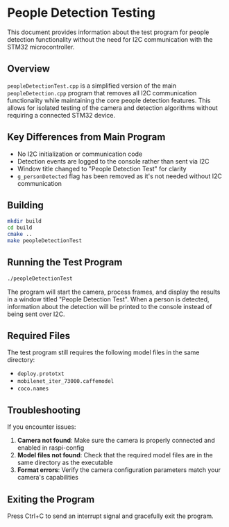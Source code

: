 # People Detection Testing

This document provides information about the test program for people detection functionality without the need for I2C communication with the STM32 microcontroller.

## Overview

`peopleDetectionTest.cpp` is a simplified version of the main `peopleDetection.cpp` program that removes all I2C communication functionality while maintaining the core people detection features. This allows for isolated testing of the camera and detection algorithms without requiring a connected STM32 device.

## Key Differences from Main Program

- No I2C initialization or communication code
- Detection events are logged to the console rather than sent via I2C
- Window title changed to "People Detection Test" for clarity
- `g_personDetected` flag has been removed as it's not needed without I2C communication

## Building

```bash
mkdir build
cd build
cmake ..
make peopleDetectionTest
```

## Running the Test Program

```bash
./peopleDetectionTest
```

The program will start the camera, process frames, and display the results in a window titled "People Detection Test". When a person is detected, information about the detection will be printed to the console instead of being sent over I2C.

## Required Files

The test program still requires the following model files in the same directory:
- `deploy.prototxt`
- `mobilenet_iter_73000.caffemodel`
- `coco.names`

## Troubleshooting

If you encounter issues:

1. **Camera not found**: Make sure the camera is properly connected and enabled in raspi-config
2. **Model files not found**: Check that the required model files are in the same directory as the executable
3. **Format errors**: Verify the camera configuration parameters match your camera's capabilities

## Exiting the Program

Press Ctrl+C to send an interrupt signal and gracefully exit the program. 